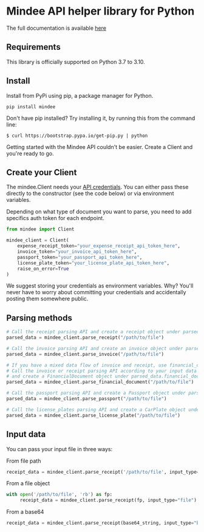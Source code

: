 # Mindee API helper library for Python

The full documentation is available [here](https://developers.mindee.com/docs/getting-started)

## Requirements

This library is officially supported on Python 3.7 to 3.10.

## Install

Install from PyPi using pip, a package manager for Python.

```shell script
pip install mindee
```

Don't have pip installed? Try installing it, by running this from the command line:

```shell script
$ curl https://bootstrap.pypa.io/get-pip.py | python
```

Getting started with the Mindee API couldn't be easier.
Create a Client and you're ready to go.

## Create your Client

The mindee.Client needs your [API credentials](https://developers.mindee.com/docs/make-your-first-request#create-an-api-key).
You can either pass these directly to the constructor (see the code below) or via environment variables.

Depending on what type of document you want to parse, you need to add specifics auth token for each endpoint.

```python
from mindee import Client

mindee_client = Client(
    expense_receipt_token="your_expense_receipt_api_token_here",
    invoice_token="your_invoice_api_token_here",
    passport_token="your_passport_api_token_here",
    license_plate_token="your_license_plate_api_token_here",
    raise_on_error=True
)
```

We suggest storing your credentials as environment variables.
Why? You'll never have to worry about committing your credentials and accidentally posting them somewhere public.


## Parsing methods

```python
# Call the receipt parsing API and create a receipt object under parsed_data.receipt
parsed_data = mindee_client.parse_receipt("/path/to/file")

# Call the invoice parsing API and create an invoice object under parsed_data.invoice
parsed_data = mindee_client.parse_invoice("/path/to/file")

# If you have a mixed data flow of invoice and receipt, use financial_document class
# Call the invoice or receipt parsing API according to your input data type
# and create a FinancialDocument object under parsed_data.financial_document
parsed_data = mindee_client.parse_financial_document("/path/to/file")

# Call the passport parsing API and create a Passport object under parsed_data.passport
parsed_data = mindee_client.parse_passport("/path/to/file")

# Call the license_plates parsing API and create a CarPlate object under parsed_data.license_plate
parsed_data = mindee_client.parse_license_plate("/path/to/file")
```

## Input data

You can pass your input file in three ways:

From file path
```python
receipt_data = mindee_client.parse_receipt('/path/to/file', input_type="path")
```

From a file object
```python
with open('/path/to/file', 'rb') as fp:
     receipt_data = mindee_client.parse_receipt(fp, input_type="file")
```

From a base64
```python
receipt_data = mindee_client.parse_receipt(base64_string, input_type="base64", filename="receipt.jpg")
```
